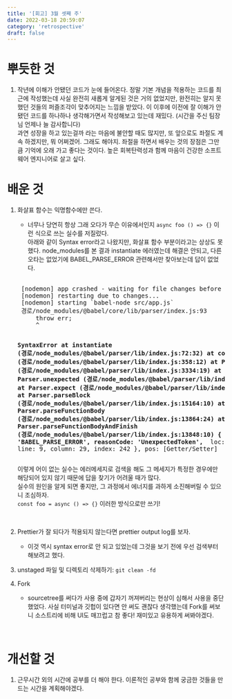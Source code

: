 ```yaml
---
title: '[회고] 3월 셋째 주'
date: 2022-03-18 20:59:07
category: 'retrospective'
draft: false
---
```

# 뿌듯한 것
1. 작년에 이해가 안됐던 코드가 눈에 들어온다. 정말 기본 개념을 적용하는 코드를 최근에 작성했는데 사실 완전히 새롭게 알게된 것은 거의 없었지만, 완전히는 알지 못했던 것들의 퍼즐조각이 맞추어지는 느낌을 받았다. 이 이후에 이전에 잘 이해가 안됐던 코드를 하나하나 생각해가면서 작성해보고 있는데 재밌다.  (시간을 주신 팀장님 언제나 늘 감사합니다)  
과연 성장을 하고 있는걸까 라는 마음에 불안할 때도 많지만, 또 앞으로도 좌절도 계속 하겠지만, 뭐 어쩌겠어. 그래도 해야지. 좌절을 하면서 배우는 것의 장점은 그만큼 기억에 오래 가고 좋다는 것이다. 높은 회복탄력성과 함께 마음이 건강한 소프트웨어 엔지니어로 살고 싶다.

# 배운 것
1. 화살표 함수는 익명함수에만 쓴다. 
    - 너무나 당연히 항상 그래 오다가 무슨 이유에서인지 `async foo () => {}` 이런 식으로 쓰는 실수를 저질렀다.  
    아래와 같이 Syntax error라고 나왔지만, 화살표 함수 부분이라고는 상상도 못했다. node_modules를 본 결과 instantiate 에러였는데 해결은 안되고, 다른 오타는 없었기에 BABEL_PARSE_ERROR 관련해서만 찾아보는데 답이 없었다.
   
    <br/>
    <pre>
    [nodemon] app crashed - waiting for file changes before starting...
    [nodemon] restarting due to changes...
    [nodemon] starting `babel-node src/app.js`
    경로/node_modules/@babel/core/lib/parser/index.js:93
        throw err;
        ^

    <b>SyntaxError
        at instantiate (경로/node_modules/@babel/parser/lib/index.js:72:32)
        at constructor (경로/node_modules/@babel/parser/lib/index.js:358:12)
        at Parser.raise (경로/node_modules/@babel/parser/lib/index.js:3334:19)
        at Parser.unexpected (경로/node_modules/@babel/parser/lib/index.js:3372:16)
        at Parser.expect (경로/node_modules/@babel/parser/lib/index.js:4001:28)
        at Parser.parseBlock (경로/node_modules/@babel/parser/lib/index.js:15164:10)
        at Parser.parseFunctionBody (경로/node_modules/@babel/parser/lib/index.js:13864:24)
        at Parser.parseFunctionBodyAndFinish (경로/node_modules/@babel/parser/lib/index.js:13848:10) {
      code: 'BABEL_PARSE_ERROR',
      reasonCode: 'UnexpectedToken', </b>
      loc: Position { line: 9, column: 29, index: 242 },
      pos: [Getter/Setter]
      </pre>
  
      
    이렇게 어이 없는 실수는 에러메세지로 검색을 해도 그 메세지가 특정한 경우에만 해당되어 있지 않기 때문에 답을 찾기가 어려울 때가 많다.  
    실수의 원인을 알게 되면 좋지만, 그 과정에서 에너지를 과하게 소진해버릴 수 있으니 조심하자.  
    `const foo = async () => {}` 이러한 방식으로만 쓰기!
    
    <br/>

2. Prettier가 잘 되다가 적용되지 않는다면 prettier output log를 보자.
    - 이것 역시 syntax error로 안 되고 있었는데 그것을 보기 전에 우선 검색부터 해보려고 했다. 

3. unstaged 파일 및 디렉토리 삭제하기: `git clean -fd`
4. Fork
    - sourcetree를 써다가 사용 중에 갑자기 꺼져버리는 현상이 심해서 사용을 중단했었다. 사실 터미널과 깃헙이 있다면 안 써도 괜찮다 생각했는데 Fork를 써보니 소스트리에 비해 UI도 매끄럽고 참 좋다! 재미있고 유용하게 써봐야겠다.


 <br/>

# 개선할 것
1. 근무시간 외의 시간에 공부를 더 해야 한다. 이론적인 공부와 함께 궁금한 것들을 만드는 시간을 계획해야겠다.